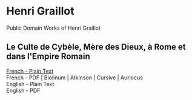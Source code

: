 # Henri Graillot

Public Domain Works of Henri Graillot

## Le Culte de Cybèle, Mère des Dieux, à Rome et dans l'Empire Romain

[French - Plain Text](culte-cybele/full-text-french.md)  
French - PDF | Biolinum | Atkinson | Cursive | Auriocus  
English - Plain Text  
English - PDF  
